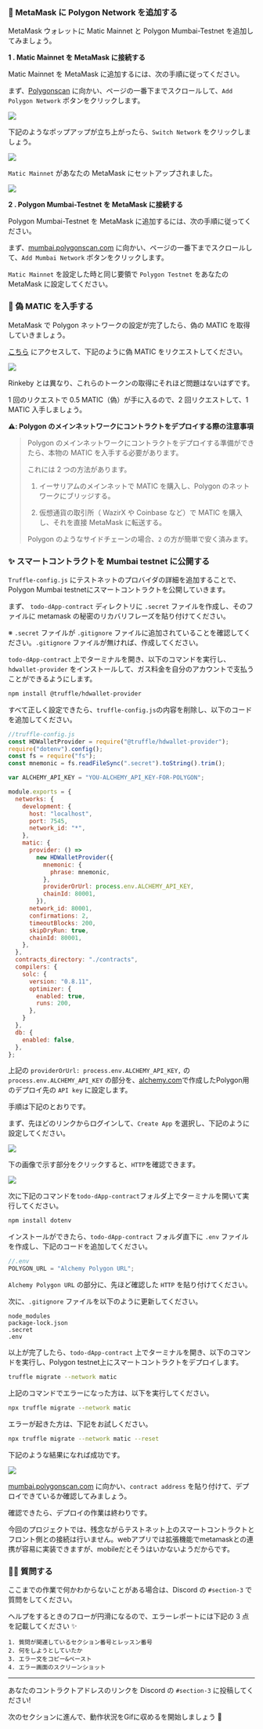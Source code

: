 ### 🦊 MetaMask に Polygon Network を追加する

MetaMask ウォレットに Matic Mainnet と Polygon Mumbai-Testnet を追加してみましょう。

**1 \. Matic Mainnet を MetaMask に接続する**

Matic Mainnet を MetaMask に追加するには、次の手順に従ってください。

まず、[Polygonscan](https://polygonscan.com/) に向かい、ページの一番下までスクロールして、`Add Polygon Network` ボタンをクリックします。

![](/public/images/203-Polygon-Mobile-dApp/section-3/3_1_01.png)

下記のようなポップアップが立ち上がったら、`Switch Network` をクリックしましょう。

![](/public/images/203-Polygon-Mobile-dApp/section-3/3_1_02.png)

`Matic Mainnet` があなたの MetaMask にセットアップされました。

![](/public/images/203-Polygon-Mobile-dApp/section-3/3_1_03.png)

**2 \. Polygon Mumbai-Testnet を MetaMask に接続する**

Polygon Mumbai-Testnet を MetaMask に追加するには、次の手順に従ってください。

まず、[mumbai.polygonscan.com](https://mumbai.polygonscan.com/) に向かい、ページの一番下までスクロールして、`Add Mumbai Network` ボタンをクリックします。

`Matic Mainnet` を設定した時と同じ要領で `Polygon Testnet` をあなたの MetaMask に設定してください。

### 🚰 偽 MATIC を入手する

MetaMask で Polygon ネットワークの設定が完了したら、偽の MATIC を取得していきましょう。

[こちら](https://faucet.polygon.technology/) にアクセスして、下記のように偽 MATIC をリクエストしてください。

![](/public/images/203-Polygon-Mobile-dApp/section-3/3_1_04.png)

Rinkeby とは異なり、これらのトークンの取得にそれほど問題はないはずです。

1 回のリクエストで 0.5 MATIC（偽）が手に入るので、2 回リクエストして、1 MATIC 入手しましょう。

**⚠️: Polygon のメインネットワークにコントラクトをデプロイする際の注意事項**

> Polygon のメインネットワークにコントラクトをデプロイする準備ができたら、本物の MATIC を入手する必要があります。
>
> これには 2 つの方法があります。
>
> 1. イーサリアムのメインネットで MATIC を購入し、Polygon のネットワークにブリッジする。
>
> 2. 仮想通貨の取引所（ WazirX や Coinbase など）で MATIC を購入し、それを直接 MetaMask に転送する。
>
> Polygon のようなサイドチェーンの場合、`2` の方が簡単で安く済みます。


### ✨ スマートコントラクトを Mumbai testnet に公開する

`Truffle-config.js` にテストネットのプロバイダの詳細を追加することで、Polygon Mumbai testnetにスマートコントラクトを公開していきます。

まず、 `todo-dApp-contract` ディレクトリに `.secret` ファイルを作成し、そのファイルに metamask の秘密のリカバリフレーズを貼り付けてください。

※ `.secret` ファイルが `.gitignore` ファイルに追加されていることを確認してください。`.gitignore` ファイルが無ければ、作成してください。

`todo-dApp-contract` 上でターミナルを開き、以下のコマンドを実行し、`hdwallet-provider` をインストールして、ガス料金を自分のアカウントで支払うことができるようにします。

```bash
npm install @truffle/hdwallet-provider
```

すべて正しく設定できたら、`truffle-config.js`の内容を削除し、以下のコードを追加してください。

```js
//truffle-config.js
const HDWalletProvider = require("@truffle/hdwallet-provider");
require("dotenv").config();
const fs = require("fs");
const mnemonic = fs.readFileSync(".secret").toString().trim();

var ALCHEMY_API_KEY = "YOU-ALCHEMY_API_KEY-FOR-POLYGON";

module.exports = {
  networks: {
    development: {
      host: "localhost",
      port: 7545,
      network_id: "*",
    },
    matic: {
      provider: () =>
        new HDWalletProvider({
          mnemonic: {
            phrase: mnemonic,
          },
          providerOrUrl: process.env.ALCHEMY_API_KEY,
          chainId: 80001,
        }),
      network_id: 80001,
      confirmations: 2,
      timeoutBlocks: 200,
      skipDryRun: true,
      chainId: 80001,
    },
  },
  contracts_directory: "./contracts",
  compilers: {
    solc: {
      version: "0.8.11",
      optimizer: {
        enabled: true,
        runs: 200,
      },
    }
  },
  db: {
    enabled: false,
  },
};
```

上記の `providerOrUrl: process.env.ALCHEMY_API_KEY,` の `process.env.ALCHEMY_API_KEY` の部分を、[alchemy.com](https://www.alchemy.com/)で作成したPolygon用のデプロイ先の `API key` に設定します。

手順は下記のとおりです。

まず、先ほどのリンクからログインして、`Create App` を選択し、下記のように設定してください。

![](/public/images/203-Polygon-Mobile-dApp/section-3/3_1_05.png)

下の画像で示す部分をクリックすると、`HTTP`を確認できます。

![](/public/images/203-Polygon-Mobile-dApp/section-3/3_1_06.jpg)

次に下記のコマンドを`todo-dApp-contract`フォルダ上でターミナルを開いて実行してください。

```bash
npm install dotenv
```

インストールができたら、`todo-dApp-contract` フォルダ直下に `.env` ファイルを作成し、下記のコードを追加してください。

```js
//.env
POLYGON_URL = "Alchemy Polygon URL";
```

`Alchemy Polygon URL` の部分に、先ほど確認した `HTTP` を貼り付けてください。

次に、`.gitignore` ファイルを以下のように更新してください。

```
node_modules
package-lock.json
.secret
.env
```

以上が完了したら、`todo-dApp-contract` 上でターミナルを開き、以下のコマンドを実行し、Polygon testnet上にスマートコントラクトをデプロイします。

```bash
truffle migrate --network matic
```

上記のコマンドでエラーになった方は、以下を実行してください。

```bash
npx truffle migrate --network matic
```

エラーが起きた方は、下記をお試しください。

```bash
npx truffle migrate --network matic --reset
```

下記のような結果になれば成功です。

![](/public/images/203-Polygon-Mobile-dApp/section-3/3_1_07.png)

[mumbai.polygonscan.com](https://mumbai.polygonscan.com/) に向かい、`contract address` を貼り付けて、デプロイできているか確認してみましょう。

確認できたら、デプロイの作業は終わりです。

今回のプロジェクトでは、残念ながらテストネット上のスマートコントラクトとフロント側との接続は行いません。webアプリでは拡張機能でmetamaskとの連携が容易に実装できますが、mobileだとそうはいかないようだからです。

### 🙋‍♂️ 質問する

ここまでの作業で何かわからないことがある場合は、Discord の `#section-3` で質問をしてください。

ヘルプをするときのフローが円滑になるので、エラーレポートには下記の 3 点を記載してください ✨

```
1. 質問が関連しているセクション番号とレッスン番号
2. 何をしようとしていたか
3. エラー文をコピー&ペースト
4. エラー画面のスクリーンショット
```

---
あなたのコントラクトアドレスのリンクを Discord の `#section-3` に投稿してください!

次のセクションに進んで、動作状況をGifに収めるを開始しましょう 🎉

